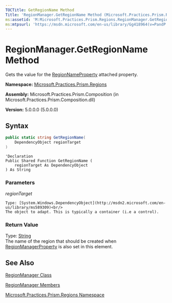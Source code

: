 ```yaml
---
TOCTitle: GetRegionName Method
Title: 'RegionManager.GetRegionName Method (Microsoft.Practices.Prism.Regions)'
ms:assetid: 'M:Microsoft.Practices.Prism.Regions.RegionManager.GetRegionName(System.Windows.DependencyObject)'
ms:mtpsurl: 'https://msdn.microsoft.com/en-us/library/Gg418964(v=PandP.50)'
---
```


# RegionManager.GetRegionName Method

Gets the value for the [RegionNameProperty](https://msdn.microsoft.com/en-us/library/microsoft.practices.prism.regions.regionmanager.regionnameproperty(v=pandp.50)) attached property.

**Namespace:** [Microsoft.Practices.Prism.Regions](https://msdn.microsoft.com/en-us/library/microsoft.practices.prism.regions(v=pandp.50))

**Assembly:** Microsoft.Practices.Prism.Composition (in Microsoft.Practices.Prism.Composition.dll)

**Version:** 5.0.0.0 (5.0.0.0)

## Syntax

```C#
public static string GetRegionName(
	DependencyObject regionTarget
)
```

```VB
'Declaration
Public Shared Function GetRegionName ( 
	regionTarget As DependencyObject
) As String
```


### Parameters

*regionTarget*

    Type: [System.Windows.DependencyObject](http://msdn2.microsoft.com/en-us/library/ms589309)<br/>
    The object to adapt. This is typically a container (i.e a control).

### Return Value

Type: [String](http://msdn2.microsoft.com/en-us/library/s1wwdcbf)<br/>
The name of the region that should be created when [RegionManagerProperty](https://msdn.microsoft.com/en-us/library/microsoft.practices.prism.regions.regionmanager.regionmanagerproperty(v=pandp.50)) is also set in this element.

## See Also

[RegionManager Class](https://msdn.microsoft.com/en-us/library/microsoft.practices.prism.regions.regionmanager(v=pandp.50))

[RegionManager Members](https://msdn.microsoft.com/en-us/library/microsoft.practices.prism.regions.regionmanager_members(v=pandp.50))

[Microsoft.Practices.Prism.Regions Namespace](https://msdn.microsoft.com/en-us/library/microsoft.practices.prism.regions(v=pandp.50))